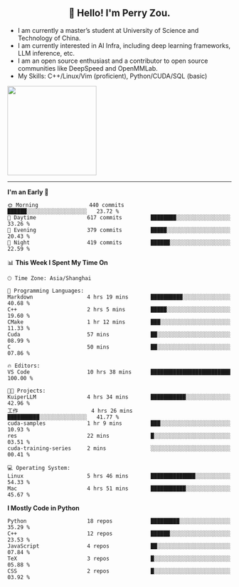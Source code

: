 <h2 align="center">👋 Hello! I'm Perry Zou.</h2>

- I am currently a master’s student at University of Science and Technology of China.
- I am currently interested in AI Infra, including deep learning frameworks, LLM inference, etc.
- I am an open source enthusiast and a contributor to open source communities like DeepSpeed and OpenMMLab.
- My Skills: C++/Linux/Vim (proficient), Python/CUDA/SQL (basic)

<img height=200 align="center" src="https://github-readme-stats.vercel.app/api?username=zonepg" />

-------

<!--START_SECTION:waka-->
**I'm an Early 🐤** 

```text
🌞 Morning                440 commits         ██████░░░░░░░░░░░░░░░░░░░   23.72 % 
🌆 Daytime                617 commits         ████████░░░░░░░░░░░░░░░░░   33.26 % 
🌃 Evening                379 commits         █████░░░░░░░░░░░░░░░░░░░░   20.43 % 
🌙 Night                  419 commits         ██████░░░░░░░░░░░░░░░░░░░   22.59 % 
```


📊 **This Week I Spent My Time On** 

```text
🕑︎ Time Zone: Asia/Shanghai

💬 Programming Languages: 
Markdown                 4 hrs 19 mins       ██████████░░░░░░░░░░░░░░░   40.68 % 
C++                      2 hrs 5 mins        █████░░░░░░░░░░░░░░░░░░░░   19.60 % 
CMake                    1 hr 12 mins        ███░░░░░░░░░░░░░░░░░░░░░░   11.33 % 
Cuda                     57 mins             ██░░░░░░░░░░░░░░░░░░░░░░░   08.99 % 
C                        50 mins             ██░░░░░░░░░░░░░░░░░░░░░░░   07.86 % 

🔥 Editors: 
VS Code                  10 hrs 38 mins      █████████████████████████   100.00 % 

🐱‍💻 Projects: 
KuiperLLM                4 hrs 34 mins       ███████████░░░░░░░░░░░░░░   42.96 % 
工作                       4 hrs 26 mins       ██████████░░░░░░░░░░░░░░░   41.77 % 
cuda-samples             1 hr 9 mins         ███░░░░░░░░░░░░░░░░░░░░░░   10.93 % 
res                      22 mins             █░░░░░░░░░░░░░░░░░░░░░░░░   03.51 % 
cuda-training-series     2 mins              ░░░░░░░░░░░░░░░░░░░░░░░░░   00.41 % 

💻 Operating System: 
Linux                    5 hrs 46 mins       ██████████████░░░░░░░░░░░   54.33 % 
Mac                      4 hrs 51 mins       ███████████░░░░░░░░░░░░░░   45.67 % 
```

**I Mostly Code in Python** 

```text
Python                   18 repos            █████████░░░░░░░░░░░░░░░░   35.29 % 
C++                      12 repos            ██████░░░░░░░░░░░░░░░░░░░   23.53 % 
JavaScript               4 repos             ██░░░░░░░░░░░░░░░░░░░░░░░   07.84 % 
TeX                      3 repos             █░░░░░░░░░░░░░░░░░░░░░░░░   05.88 % 
CSS                      2 repos             █░░░░░░░░░░░░░░░░░░░░░░░░   03.92 % 
```




<!--END_SECTION:waka-->
